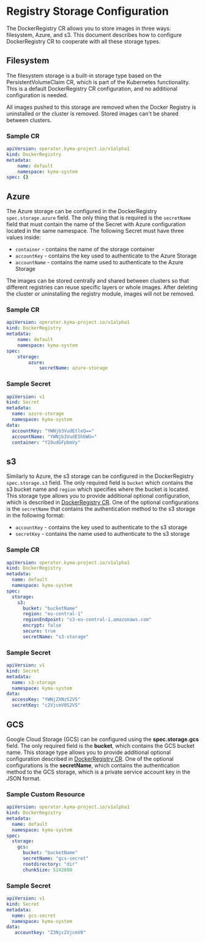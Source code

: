 # Registry Storage Configuration

The DockerRegistry CR allows you to store images in three ways: filesystem, Azure, and s3. This document describes how to configure DockerRegistry CR to cooperate with all these storage types.

## Filesystem

The filesystem storage is a built-in storage type based on the PersistentVolumeClaim CR, which is part of the Kubernetes functionality. This is a default DockerRegistry CR configuration, and no additional configuration is needed.

All images pushed to this storage are removed when the Docker Registry is uninstalled or the cluster is removed. Stored images can't be shared between clusters.

### Sample CR

```yaml
apiVersion: operator.kyma-project.io/v1alpha1
kind: DockerRegistry
metadata:
    name: default
    namespace: kyma-system
spec: {}
```

## Azure

The Azure storage can be configured in the DockerRegistry `spec.storage.azure` field. The only thing that is required is the `secretName` field that must contain the name of the Secret with Azure configuration located in the same namespace. The following Secret must have three values inside:

* `container` - contains the name of the storage container
* `accountKey` - contains the key used to authenticate to the Azure Storage
* `accountName` - contains the name used to authenticate to the Azure Storage

The images can be stored centrally and shared between clusters so that different registries can reuse specific layers or whole images. After deleting the cluster or uninstalling the registry module, images will not be removed.

### Sample CR

```yaml
apiVersion: operator.kyma-project.io/v1alpha1
kind: DockerRegistry
metadata:
    name: default
    namespace: kyma-system
spec:
    storage:
        azure:
            secretName: azure-storage
```

### Sample Secret

```yaml
apiVersion: v1
kind: Secret
metadata:
  name: azure-storage
  namespace: kyma-system
data:
  accountKey: "YWNjb3VudEtleQ=="
  accountName: "YWNjb3VudE5hbWU="
  container: "Y29udGFpbmVy"
```

## s3

Similarly to Azure, the s3 storage can be configured in the DockerRegistry `spec.storage.s3` field. The only required field is `bucket` which contains the s3 bucket name and `region` which specifies where the bucket is located. This storage type allows you to provide additional optional configuration, which is described in [DockerRegistry CR](../resources/06-20-docker-registry-cr.md). One of the optional configurations is the `secretName` that contains the authentication method to the s3 storage in the following format:

* `accountKey` - contains the key used to authenticate to the s3 storage
* `secretKey` - contains the name used to authenticate to the s3 storage

### Sample CR

```yaml
apiVersion: operator.kyma-project.io/v1alpha1
kind: DockerRegistry
metadata:
  name: default
  namespace: kyma-system
spec:
  storage:
    s3:
      bucket: "bucketName"
      region: "eu-central-1"
      regionEndpoint: "s3-eu-central-1.amazonaws.com"
      encrypt: false
      secure: true
      secretName: "s3-storage"
```

### Sample Secret

```yaml
apiVersion: v1
kind: Secret
metadata:
  name: s3-storage
  namespace: kyma-system
data:
  accessKey: "YWNjZXNzS2V5"
  secretKey: "c2VjcmV0S2V5"
```

## GCS

Google Cloud Storage (GCS) can be configured using the **spec.storage.gcs** field. The only required field is the **bucket**, which contains the GCS bucket name. This storage type allows you to provide additional optional configuration described in [DockerRegistry CR](../resources/06-20-docker-registry-cr.md). One of the optional configurations is the **secretName**, which contains the authentication method to the GCS storage, which is a private service account key in the JSON format.

### Sample Custom Resource

```yaml
apiVersion: operator.kyma-project.io/v1alpha1
kind: DockerRegistry
metadata:
  name: default
  namespace: kyma-system
spec:
  storage:
    gcs:
      bucket: "bucketName"
      secretName: "gcs-secret"
      rootdirectory: "dir"
      chunkSize: 5242880
```

### Sample Secret

```yaml
apiVersion: v1
kind: Secret
metadata:
  name: gcs-secret
  namespace: kyma-system
data:
   accountkey: "Z3Njc2VjcmV0"
```